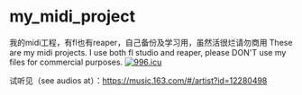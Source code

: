 # my_midi_project
我的midi工程，有fl也有reaper，自己备份及学习用，虽然活很烂请勿商用
These are my midi projects. I use both fl studio and reaper, please DON'T use my files for commercial purposes.
<a href="https://996.icu"><img src="https://img.shields.io/badge/link-996.icu-red.svg" alt="996.icu" /></a>

试听见（see audios at）：https://music.163.com/#/artist?id=12280498
